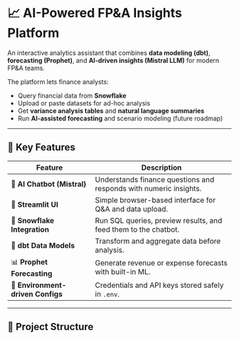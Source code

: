# 📈 AI-Powered FP&A Insights Platform

An interactive analytics assistant that combines **data modeling (dbt)**, **forecasting (Prophet)**, and **AI-driven insights (Mistral LLM)** for modern FP&A teams.

The platform lets finance analysts:
- Query financial data from **Snowflake**
- Upload or paste datasets for ad-hoc analysis
- Get **variance analysis tables** and **natural language summaries**
- Run **AI-assisted forecasting** and scenario modeling (future roadmap)

---

## 🚀 Key Features

| Feature | Description |
|----------|--------------|
| 🧠 **AI Chatbot (Mistral)** | Understands finance questions and responds with numeric insights. |
| 💬 **Streamlit UI** | Simple browser-based interface for Q&A and data upload. |
| 🏦 **Snowflake Integration** | Run SQL queries, preview results, and feed them to the chatbot. |
| 🔄 **dbt Data Models** | Transform and aggregate data before analysis. |
| 📊 **Prophet Forecasting** | Generate revenue or expense forecasts with built-in ML. |
| 🔐 **Environment-driven Configs** | Credentials and API keys stored safely in `.env`. |

---

## 🧩 Project Structure

